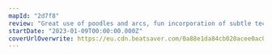 ```yaml
---
mapId: "2d7f8"
review: "Great use of poodles and arcs, fun incorporation of subtle tech patterns, flowing lowers and a great lightshow with cinema make this map an awesome and diverse package for all to enjoy."
startDate: "2023-01-09T00:00:00.000Z"
coverUrlOverwrite: https://eu.cdn.beatsaver.com/0a88e1da84cb020acee0ac06eba205bb402228ac.jpg
---
```

